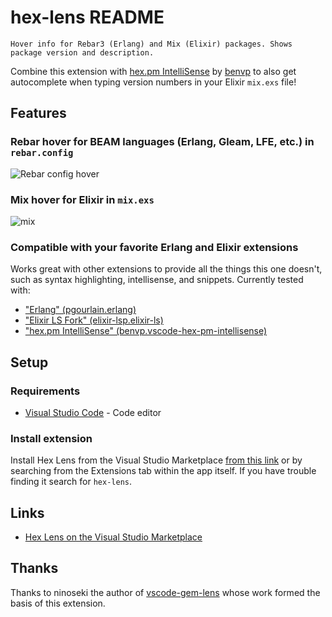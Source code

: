 # hex-lens README

    Hover info for Rebar3 (Erlang) and Mix (Elixir) packages. Shows package version and description.

Combine this extension with [hex.pm IntelliSense](https://marketplace.visualstudio.com/items?itemName=benvp.vscode-hex-pm-intellisense) by [benvp](https://github.com/benvp) to also get autocomplete when typing version numbers in your Elixir `mix.exs` file!

## Features

### Rebar hover for BEAM languages (Erlang, Gleam, LFE, etc.) in `rebar.config`

![Rebar config hover](https://user-images.githubusercontent.com/28652/72213879-8404f680-34ee-11ea-8575-3fe735ff84f3.gif)

### Mix hover for Elixir in `mix.exs`

![mix](https://user-images.githubusercontent.com/28652/72213887-9b43e400-34ee-11ea-857d-14eb1deb8738.gif)


### Compatible with your favorite Erlang and Elixir extensions

Works great with other extensions to provide all the things this one doesn't, such as syntax highlighting, intellisense, and snippets. Currently tested with:

- ["Erlang" (pgourlain.erlang)](https://marketplace.visualstudio.com/items?itemName=pgourlain.erlang)
- ["Elixir LS Fork" (elixir-lsp.elixir-ls)](https://marketplace.visualstudio.com/items?itemName=elixir-lsp.elixir-ls)
- ["hex.pm IntelliSense" (benvp.vscode-hex-pm-intellisense)](https://marketplace.visualstudio.com/items?itemName=benvp.vscode-hex-pm-intellisense)

## Setup

### Requirements

- [Visual Studio Code](https://code.visualstudio.com/) - Code editor

### Install extension

Install Hex Lens from the Visual Studio Marketplace [from this link](https://marketplace.visualstudio.com/items?itemName=szTheory.hex-lens) or by searching from the Extensions tab within the app itself. If you have trouble finding it search for `hex-lens`.

## Links

- [Hex Lens on the Visual Studio Marketplace](https://marketplace.visualstudio.com/items?itemName=szTheory.hex-lens)

## Thanks

Thanks to ninoseki the author of [vscode-gem-lens](https://github.com/ninoseki/vscode-gem-lens) whose work formed the basis of this extension.